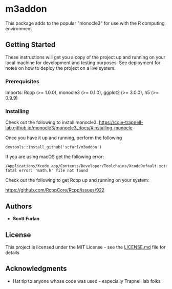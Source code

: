 # m3addon

This package adds to the popular "monocle3" for use with the R computing environment

## Getting Started

These instructions will get you a copy of the project up and running on your local machine for development and testing purposes. See deployment for notes on how to deploy the project on a live system.

### Prerequisites

Imports: 
  Rcpp (>= 1.0.0),
  monocle3 (>= 0.1.0),
  ggplot2 (>= 3.0.0),
  h5 (>= 0.9.9)

### Installing

Check out the following to install monocle3:  https://cole-trapnell-lab.github.io/monocle3/monocle3_docs/#installing-monocle

Once you have it up and running, perform the following

```
devtools::install_github('scfurl/m3addon')
```

If you are using macOS get the following error: 

```
/Applications/Xcode.app/Contents/Developer/Toolchains/XcodeDefault.xctoolchain/usr/include/c++/v1/math.h:301:15: fatal error: 'math.h' file not found
```

Check out the following to get Rcpp up and running on your system:

https://github.com/RcppCore/Rcpp/issues/922


## Authors

* **Scott Furlan** 

## License

This project is licensed under the MIT License - see the [LICENSE.md](LICENSE.md) file for details

## Acknowledgments

* Hat tip to anyone whose code was used - especially Trapnell lab folks
